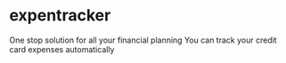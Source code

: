 # expentracker
One stop solution for all your financial planning
You can track your credit card expenses automatically
